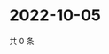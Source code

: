 # 2022-10-05

共 0 条

<!-- BEGIN WEIBO -->
<!-- 最后更新时间 Wed Oct 05 2022 06:19:14 GMT+0800 (China Standard Time) -->

<!-- END WEIBO -->
